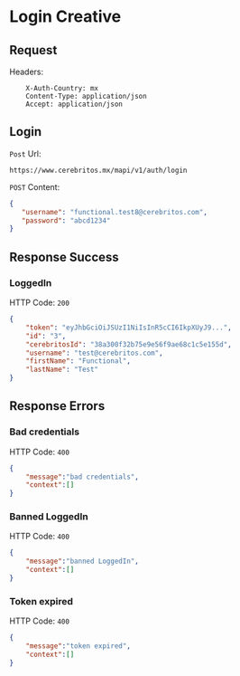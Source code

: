 # Login Creative

## Request

Headers:
```
	X-Auth-Country: mx
	Content-Type: application/json
	Accept: application/json
```

## Login
`Post` Url:
```url
https://www.cerebritos.mx/mapi/v1/auth/login
```

`POST` Content:
```json
{
   "username": "functional.test8@cerebritos.com",
   "password": "abcd1234"
}
```
## Response Success

### LoggedIn

HTTP Code: `200`

```json
{
    "token": "eyJhbGciOiJSUzI1NiIsInR5cCI6IkpXUyJ9...",
    "id": "3",
    "cerebritosId": "38a300f32b75e9e56f9ae68c1c5e155d",
    "username": "test@cerebritos.com",
    "firstName": "Functional",
    "lastName": "Test"
}
```

## Response Errors

### Bad credentials

HTTP Code: `400`

```json
{
	"message":"bad credentials",
	"context":[]
}
```

### Banned LoggedIn

HTTP Code: `400`

```json
{
	"message":"banned LoggedIn",
	"context":[]
}
```

### Token expired

HTTP Code: `400`

```json
{
	"message":"token expired",
	"context":[]
}
```